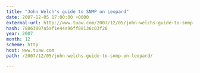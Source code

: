 ```yaml
---
title: "John Welch's guide to SNMP on Leopard"
date: 2007-12-05 17:00:00 +0000
external-url: http://www.tuaw.com/2007/12/05/john-welchs-guide-to-snmp-on-leopard/
hash: 78863807a5af1e44a96ff88136c03f26
year: 2007
month: 12
scheme: http
host: www.tuaw.com
path: /2007/12/05/john-welchs-guide-to-snmp-on-leopard/

---
```



